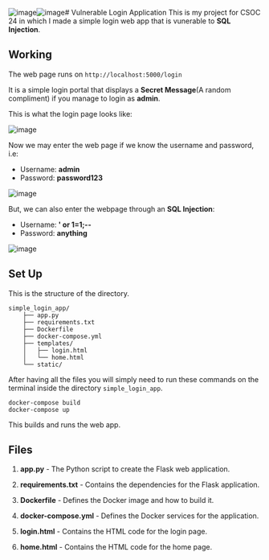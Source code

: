 ![image](https://github.com/user-attachments/assets/a20f17c8-f478-48d8-935a-00b58f5b9cb7)![image](https://github.com/user-attachments/assets/245f954d-988d-4b94-b465-8531ccd832f2)# Vulnerable Login Application
This is my project for CSOC 24 in which I made a simple login web app that is vunerable to **SQL Injection**.

## Working
The web page runs on `http://localhost:5000/login`

It is a simple login portal that displays a **Secret Message**(A random compliment) if you manage to login as **admin**.

This is what the login page looks like:

![image](https://github.com/user-attachments/assets/7ad813c9-f058-42ef-b31b-a921dd3e0aec)

Now we may enter the web page if we know the username and password, i.e:
- Username: **admin**
- Password: **password123**

![image](https://github.com/user-attachments/assets/7c7c8557-7b3a-4811-897a-7162165066f0)

But, we can also enter the webpage through an **SQL Injection**:
- Username: **' or 1=1;--**
- Password: **anything**

![image](https://github.com/user-attachments/assets/d2ed4b64-4110-44eb-bf98-9145f23658e5)


## Set Up
This is the structure of the directory.
```
simple_login_app/
    ├── app.py
    ├── requirements.txt
    ├── Dockerfile
    ├── docker-compose.yml
    ├── templates/
    │   ├── login.html
    │   └── home.html
    └── static/
```

After having all the files you will simply need to run these commands on the terminal inside the directory `simple_login_app`.
```
docker-compose build
docker-compose up
```
This builds and runs the web app.

## Files
1. **app.py** - The Python script to create the Flask web application.

2. **requirements.txt** - Contains the dependencies for the Flask application.

3. **Dockerfile** - Defines the Docker image and how to build it.

4. **docker-compose.yml** - Defines the Docker services for the application.

5. **login.html** - Contains the HTML code for the login page.

6. **home.html** - Contains the HTML code for the home page.

##
